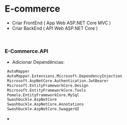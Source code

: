 # E-commerce

- Criar FrontEnd ( App Web ASP.NET Core MVC )
- Criar BackEnd ( API Web ASP.NET Core )

<br/>

### E-Commerce.API
- Adicionar Dependências:
```bash
 AutoMapper
 AutoMapper.Extensions.Microsoft.DependencyInjection
 Microsoft.AspNetCore.Authentication.JwtBearer
 Microsoft.EntityFrameworkCore.Design
 Microsoft.EntityFrameworkCore.Tools
 Pomelo.EntityFrameworkCore.MySql
 Swashbuckle.AspNetCore
 Swashbuckle.AspNetCore.Annotations
 Swashbuckle.AspNetCore.SwaggerUI
```
- 
  
